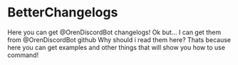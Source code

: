 # BetterChangelogs
Here you can get @OrenDiscordBot changelogs!
Ok but... I can get them from @OrenDiscordBot github
Why should i read them here? Thats because here you can get examples and other things that will show you how to use command! 
